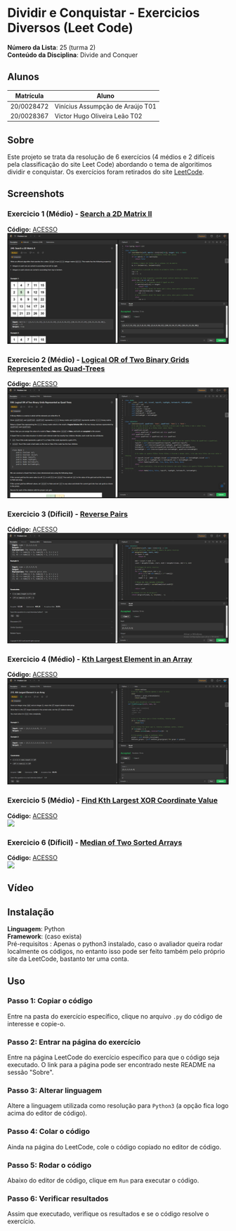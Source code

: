 # Dividir e Conquistar - Exercicios Diversos (Leet Code)

**Número da Lista**: 25 (turma 2)<br>
**Conteúdo da Disciplina**: Divide and Conquer<br>

## Alunos
|Matrícula | Aluno |
| -- | -- |
| 20/0028472  |  Vinícius Assumpção de Araújo T01 |
| 20/0028367  |  Victor Hugo Oliveira Leão T02 |

## Sobre 
Este projeto se trata da resolução de 6 exercícios (4 médios e 2 difíceis pela classificação do site Leet Code) abordando o tema de algoritimos dividir e conquistar. Os exercícios foram retirados do site [LeetCode](https://leetcode.com).

## Screenshots

### Exercicio 1 (Médio) - [Search a 2D Matrix II](https://leetcode.com/problems/search-a-2d-matrix-ii/)
**Código:** [ACESSO](Search2DMatrix/Search2DMatrix.py)<br>
![Search a 2D Matrix II](assets/SearchMatrix.png)

### Exercicio 2 (Médio) - [Logical OR of Two Binary Grids Represented as Quad-Trees](https://leetcode.com/problems/logical-or-of-two-binary-grids-represented-as-quad-trees/)
**Código:** [ACESSO](LogicalQuad/Logical.py)<br>
![Logical OR of Two Binary Grids Represented as Quad-Trees](assets/Logical.png)

### Exercicio 3 (Díficil) - [Reverse Pairs](https://leetcode.com/problems/reverse-pairs/)
**Código:** [ACESSO](ReversePairs/Reverse.py)<br>
![Reverse Pairs](assets/Reverse.png)

### Exercicio 4 (Médio) - [Kth Largest Element in an Array](https://leetcode.com/problems/kth-largest-element-in-an-array/)
**Código:** [ACESSO](KthElement/KthElement.py)<br>
![Kth Largest Element in an Array](assets/kth-element-accepted.png)

### Exercicio 5 (Médio) - [Find Kth Largest XOR Coordinate Value](https://leetcode.com/problems/find-kth-largest-xor-coordinate-value/)
**Código:** [ACESSO](KthXOR/KthXOR.py)<br>
![](assets/)

### Exercicio 6 (Díficil) - [Median of Two Sorted Arrays](https://leetcode.com/problems/median-of-two-sorted-arrays/)
**Código:** [ACESSO](MedianArrays/MedianArrays.py)<br>
![](assets/)

## Vídeo


## Instalação 
**Linguagem**: Python<br>
**Framework**: (caso exista)<br>
Pré-requisitos : Apenas o python3 instalado, caso o avaliador queira rodar localmente os códigos, no entanto isso pode ser feito também pelo próprio site da LeetCode, bastanto ter uma conta. 

## Uso 

### Passo 1: Copiar o código
Entre na pasta do exercício específico, clique no arquivo `.py` do código de interesse e copie-o.

### Passo 2: Entrar na página do exercício
Entre na página LeetCode do exercício específico para que o código seja executado. O link para a página pode ser encontrado neste README na sessão "Sobre".

### Passo 3: Alterar linguagem
Altere a linguagem utilizada como resolução para `Python3` (a opção fica logo acima do editor de código).

### Passo 4: Colar o código
Ainda na página do LeetCode, cole o código copiado no editor de código.

### Passo 5: Rodar o código
Abaixo do editor de código, clique em `Run` para executar o código.

### Passo 6: Verificar resultados
Assim que executado, verifique os resultados e se o código resolve o exercício.




